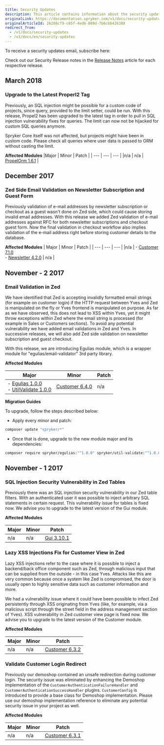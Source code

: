 ```yaml
---
title: Security Updates
description: This article contains information about the security updates that happened to the Spryker Commerce OS.
originalLink: https://documentation.spryker.com/v1/docs/security-updates
originalArticleId: 26288cf9-c65f-4ed6-869d-7b6cbb426388
redirect_from:
  - /v1/docs/security-updates
  - /v1/docs/en/security-updates
---
```


To receive a security updates email, subscribe here:

<div class="script-embed" data-code="hbspt.forms.create({
				portalId: '2770802',
                formId: '418706df-28ef-44a2-817d-261032aa7113'
				}); ">
</div>
     
Check out our Security Release notes in the [Release Notes](/docs/scos/user/about-spryker/201811.0/releases/release-notes/release-notes.html) article for each respective release.

## March 2018
    
### Upgrade to the Latest Properl2 Tag

Previously, an SQL injection might be possible for a custom code of projects, since query, provided to the limit setter, could be run. With this release, Propel2 has been upgraded to the latest tag in order to pull in SQL injection vulnerability fixes for queries. The limit can now not be hijacked for custom SQL queries anymore.

Spryker Core itself was not affected, but projects might have been in custom code. Please check all queries where user data is passed to ORM without casting the limit.

**Affected Modules**
|Major  | Minor | Patch |
| --- | --- | --- |
|n/a  | n/a | [PropelOrm 1.6.1](https://github.com/spryker/propel-orm/releases/tag/1.6.1) |

## December 2017

### Zed Side Email Validation on Newsletter Subscription and Guest Form
    
Previously validation of e-mail addresses by newsletter subscription or checkout as a guest wasn't done on Zed side, which could cause storing invalid email addresses. With this release we added Zed validation of e-mail addresses against RFC for both newsletter subscriptions and checkout guest form. Now the final validation in checkout workflow also implies validation of the e-mail address right before storing customer details to the database.

**Affected Modules**
| Major | Minor | Patch |
| --- | --- | --- |
|n/a  | - [Customer 7.1.0](https://github.com/spryker/Customer/releases/tag/7.1.0) </br> - [Newsletter 4.2.0](https://github.com/spryker/Newsletter/releases/tag/4.2.0)  | n/a |

## November - 2 2017

### Email Validation in Zed

We have identified that Zed is accepting invalidly formatted email strings (for example on customer login) if the HTTP request between Yves and Zed is manipulated on the fly or Yves frontend is manipulated on purpose. As far as we have observed, this does not lead to XSS within Yves, yet it might throw exceptions within Zed where the email string is processed (for example in Sales or Customers sections). To avoid any potential vulnerability we have added email validations in Zed and Yves. In successive releases, we will also add Zed side validation on newsletter subscription and guest checkout.

With this release, we are introducing Egulias module, which is a wrapper module for "egulias/email-validator" 3rd party library.

**Affected Modules**

| Major | Minor | Patch |
| --- | --- | --- |
| - [Egulias 1.0.0](https://github.com/spryker/Egulias/releases/tag/1.0.0) </br> - [UtilValidate 1.0.0](https://github.com/spryker/util-validate/releases/tag/1.0.0) | [Customer 6.4.0](https://github.com/spryker/Customer/releases/tag/6.4.0) | n/a |

**Migration Guides**

To upgrade, follow the steps described below:

* Apply every minor and patch:

```bash
composer update "spryker/*"
```

* Once that is done, upgrade to the new module major and its dependencies:

```bash
composer require spryker/egulias:"^1.0.0" spryker/util-validate:"^1.0.0"
```

## November - 1 2017

### SQL Injection Security Vulnerability in Zed Tables
    
Previously there was an SQL injection security vulnerability in our Zed table filters. With an authenticated user it was possible to inject arbitrary SQL statements in certain request. This vulnerability issue for tables is fixed now. We advise you to upgrade to the latest version of the Gui module.
    
**Affected Modules**

|  Major| Minor | Patch |
| --- | --- | --- |
|n/a  |  n/a| [Gui 3.10.1](https://github.com/spryker/Gui/releases/tag/3.10.1) |

### Lazy XSS Injections Fix for Customer View in Zed
    
Lazy XSS injections refer to the case where it is possible to inject a backend/back office component such as Zed, through malicious input that can be supplied from the outside - in this case Yves. Attacks like this are very common because once a system like Zed is compromised, the door is usually open to highly sensitive data such as customer information and more.
    
We had a vulnerability issue where it could have been possible to infect Zed persistently through XSS originating from Yves (like, for example, via a malicious script through the street field in the address management section of Yves). XSS vulnerability in Zed customer view page is fixed now. We advise you to upgrade to the latest version of the Customer module.

**Affected Modules**

|Major  | Minor | Patch |
| --- | --- | --- |
| n/a | n/a |  [Customer 6.3.2](https://github.com/spryker/Customer/releases/tag/6.3.2)|

### Validate Customer Login Redirect
    
Previously our demoshop contained an unsafe redirection during customer login. The security issue was eliminated by enhancing the Demoshop implementation of the `CustomerAuthenticationFailureHandler` and `CustomerAuthenticationSuccessHandler` plugins. `CustomerConfig` is introduced to provide a base class for Demoshop implementation. Please use our demoshop implementation reference to eliminate any potential security issue in your project as well. 

**Affected Modules**

| Major | Minor | Patch |
| --- | --- | --- |
|n/a  | n/a | [Customer 6.3.1](https://github.com/spryker/Customer/releases/tag/6.3.1) |
